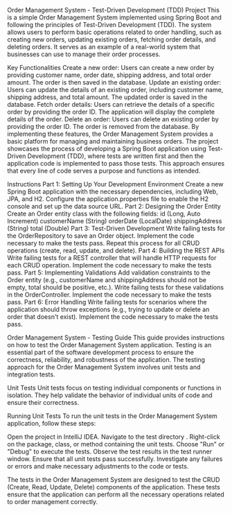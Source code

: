 Order Management System - Test-Driven Development (TDD) Project
This is a simple Order Management System implemented using Spring Boot and following the principles of Test-Driven Development (TDD). The system allows users to perform basic operations related to order handling, such as creating new orders, updating existing orders, fetching order details, and deleting orders. It serves as an example of a real-world system that businesses can use to manage their order processes.

Key Functionalities
Create a new order: Users can create a new order by providing customer name, order date, shipping address, and total order amount. The order is then saved in the database.
Update an existing order: Users can update the details of an existing order, including customer name, shipping address, and total amount. The updated order is saved in the database.
Fetch order details: Users can retrieve the details of a specific order by providing the order ID. The application will display the complete details of the order.
Delete an order: Users can delete an existing order by providing the order ID. The order is removed from the database.
By implementing these features, the Order Management System provides a basic platform for managing and maintaining business orders. The project showcases the process of developing a Spring Boot application using Test-Driven Development (TDD), where tests are written first and then the application code is implemented to pass those tests. This approach ensures that every line of code serves a purpose and functions as intended.

Instructions
Part 1: Setting Up Your Development Environment
Create a new Spring Boot application with the necessary dependencies, including Web, JPA, and H2.
Configure the application.properties file to enable the H2 console and set up the data source URL.
Part 2: Designing the Order Entity
Create an Order entity class with the following fields:
id (Long, Auto Increment)
customerName (String)
orderDate (LocalDate)
shippingAddress (String)
total (Double)
Part 3: Test-Driven Development
Write failing tests for the OrderRepository to save an Order object.
Implement the code necessary to make the tests pass.
Repeat this process for all CRUD operations (create, read, update, and delete).
Part 4: Building the REST APIs
Write failing tests for a REST controller that will handle HTTP requests for each CRUD operation.
Implement the code necessary to make the tests pass.
Part 5: Implementing Validations
Add validation constraints to the Order entity (e.g., customerName and shippingAddress should not be empty, total should be positive, etc.).
Write failing tests for these validations in the OrderController.
Implement the code necessary to make the tests pass.
Part 6: Error Handling
Write failing tests for scenarios where the application should throw exceptions (e.g., trying to update or delete an order that doesn't exist).
Implement the code necessary to make the tests pass.

Order Management System - Testing Guide
This guide provides instructions on how to test the Order Management System application. Testing is an essential part of the software development process to ensure the correctness, reliability, and robustness of the application. The testing approach for the Order Management System involves unit tests and integration tests.

Unit Tests
Unit tests focus on testing individual components or functions in isolation. They help validate the behavior of individual units of code and ensure their correctness.

Running Unit Tests
To run the unit tests in the Order Management System application, follow these steps:

Open the project in IntelliJ IDEA.
Navigate to the test directory .
Right-click on the package, class, or method containing the unit tests.
Choose "Run" or "Debug" to execute the tests.
Observe the test results in the test runner window.
Ensure that all unit tests pass successfully.
Investigate any failures or errors and make necessary adjustments to the code or tests.

The tests in the Order Management System are designed to test the CRUD (Create, Read, Update, Delete) components of the application. These tests ensure that the application can perform all the necessary operations related to order management correctly.